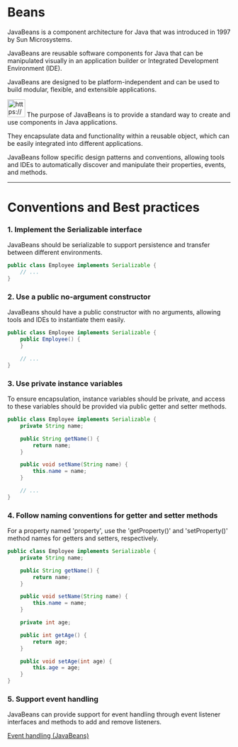 # Beans

JavaBeans is a component architecture for Java that was introduced in 1997 by Sun Microsystems.

JavaBeans are reusable software components for Java that can be manipulated visually in an application builder or Integrated Development Environment (IDE).

JavaBeans are designed to be platform-independent and can be used to build modular, flexible, and extensible applications.

<aside>
<img src="https://www.notion.so/icons/skull_purple.svg" alt="https://www.notion.so/icons/skull_purple.svg" width="40px" /> The purpose of JavaBeans is to provide a standard way to create and use components in Java applications.

They encapsulate data and functionality within a reusable object, which can be easily integrated into different applications.

JavaBeans follow specific design patterns and conventions, allowing tools and IDEs to automatically discover and manipulate their properties, events, and methods.

</aside>

---

# Conventions and Best practices

### 1. Implement the Serializable interface

JavaBeans should be serializable to support persistence and transfer between different environments.

```java
public class Employee implements Serializable {
    // ...
}

```

### 2. Use a public no-argument constructor

JavaBeans should have a public constructor with no arguments, allowing tools and IDEs to instantiate them easily.

```java
public class Employee implements Serializable {
    public Employee() {
    }

    // ...
}
```

### 3. Use private instance variables

To ensure encapsulation, instance variables should be private, and access to these variables should be provided via public getter and setter methods.

```java
public class Employee implements Serializable {
    private String name;

    public String getName() {
        return name;
    }

    public void setName(String name) {
        this.name = name;
    }

    // ...
}
```

### 4. Follow naming conventions for getter and setter methods

For a property named 'property', use the 'getProperty()' and 'setProperty()' method names for getters and setters, respectively.

```java
public class Employee implements Serializable {
    private String name;

    public String getName() {
        return name;
    }

    public void setName(String name) {
        this.name = name;
    }

    private int age;

    public int getAge() {
        return age;
    }

    public void setAge(int age) {
        this.age = age;
    }
}
```

### 5. Support event handling

JavaBeans can provide support for event handling through event listener interfaces and methods to add and remove listeners.

[Event handling (JavaBeans)](Event%20handling%20(JavaBeans).md)